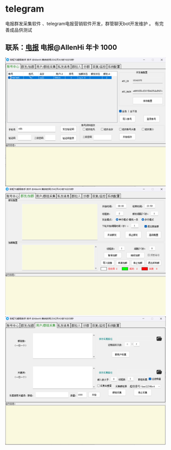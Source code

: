 # telegram
电报群发采集软件 、telegram电报营销软件开发，群管聊天bot开发维护 。 有完善成品供测试

## 联系：[电报](https://t.me/AllenHi)  电报@AllenHi 年卡 1000
 
![图片说明](/1.png)
![图片说明](/2.png)
![图片说明](/3.png)
